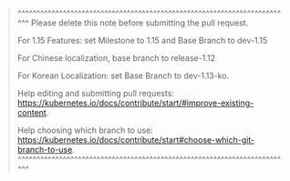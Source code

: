 >^^^^^^^^^^^^^^^^^^^^^^^^^^^^^^^^^^^^^^^^^^^^^^^^^^^^^^^^^^^^^^^^^^^^^^^^^
> Please delete this note before submitting the pull request.
>
> For 1.15 Features: set Milestone to 1.15 and Base Branch to dev-1.15
> 
> For Chinese localization, base branch to release-1.12
>
> For Korean Localization: set Base Branch to dev-1.13-ko.<latest team milestone>
>
> Help editing and submitting pull requests:
> https://kubernetes.io/docs/contribute/start/#improve-existing-content.
>
> Help choosing which branch to use:
> https://kubernetes.io/docs/contribute/start#choose-which-git-branch-to-use.
>^^^^^^^^^^^^^^^^^^^^^^^^^^^^^^^^^^^^^^^^^^^^^^^^^^^^^^^^^^^^^^^^^^^^^^^^^
>
